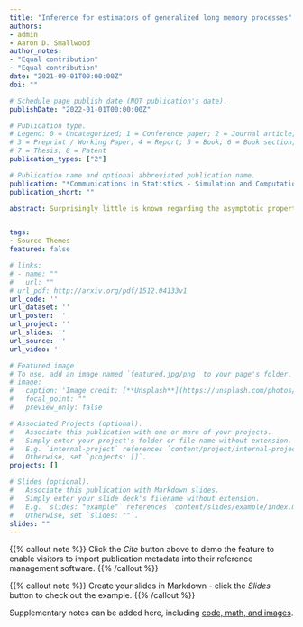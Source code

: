 ```yaml
---
title: "Inference for estimators of generalized long memory processes"
authors:
- admin
- Aaron D. Smallwood
author_notes:
- "Equal contribution"
- "Equal contribution"
date: "2021-09-01T00:00:00Z"
doi: ""

# Schedule page publish date (NOT publication's date).
publishDate: "2022-01-01T00:00:00Z"

# Publication type.
# Legend: 0 = Uncategorized; 1 = Conference paper; 2 = Journal article;
# 3 = Preprint / Working Paper; 4 = Report; 5 = Book; 6 = Book section;
# 7 = Thesis; 8 = Patent
publication_types: ["2"]

# Publication name and optional abbreviated publication name.
publication: "*Communications in Statistics - Simulation and Computation* (forthcoming)"
publication_short: ""

abstract: Surprisingly little is known regarding the asymptotic properties of estimators for cyclical long memory models such as the Gegenbauer autoregressive moving average (GARMA) model. In this paper, we review the GARMA process and study the properties of several estimation methods with an emphasis on inference related to the parameter governing the length of long memory cycles. We present extensive simulation evidence to show that both Whittle and constrained sum of squares (CSS) estimators yield satisfactory results in terms of mean bias and RMSE for all parameters, although there are serious inferential concerns. Most notably, under the null of an infinitely long cycle, the distribution theory of the CSS estimator proposed by Chung (1996a,1996b) produces very over-sized tests. The semiparametric estimator proposed by Hidalgo (2005) offers one resolution, although there are practical issues related to implementation that we address. As an alternative approach for applied researchers wishing to employ a parametric estimator, we propose and validate a parametric bootstrap method using a likelihood ratio test statistic for the hypothesis of an infinitely long cycle. We illustrate estimation and inference issues with an application to the US unemployment rate, where evidence of stationary long memory cycles ultimately emerges.


tags:
- Source Themes
featured: false

# links:
# - name: ""
#   url: ""
# url_pdf: http://arxiv.org/pdf/1512.04133v1
url_code: ''
url_dataset: ''
url_poster: ''
url_project: ''
url_slides: ''
url_source: ''
url_video: ''

# Featured image
# To use, add an image named `featured.jpg/png` to your page's folder. 
# image:
#   caption: 'Image credit: [**Unsplash**](https://unsplash.com/photos/jdD8gXaTZsc)'
#   focal_point: ""
#   preview_only: false

# Associated Projects (optional).
#   Associate this publication with one or more of your projects.
#   Simply enter your project's folder or file name without extension.
#   E.g. `internal-project` references `content/project/internal-project/index.md`.
#   Otherwise, set `projects: []`.
projects: []

# Slides (optional).
#   Associate this publication with Markdown slides.
#   Simply enter your slide deck's filename without extension.
#   E.g. `slides: "example"` references `content/slides/example/index.md`.
#   Otherwise, set `slides: ""`.
slides: ""
---
```


{{% callout note %}}
Click the *Cite* button above to demo the feature to enable visitors to import publication metadata into their reference management software.
{{% /callout %}}

{{% callout note %}}
Create your slides in Markdown - click the *Slides* button to check out the example.
{{% /callout %}}

Supplementary notes can be added here, including [code, math, and images](https://wowchemy.com/docs/writing-markdown-latex/).

